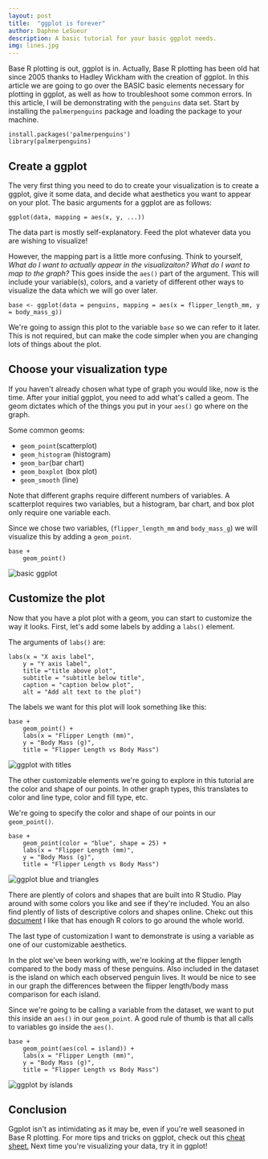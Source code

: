 ```yaml
---
layout: post
title:  "ggplot is forever"
author: Daphne LeSueur
description: A basic tutorial for your basic ggplot needs. 
img: lines.jpg
--- 
```


<!-- ### Introduction -->
Base R plotting is out, ggplot is in. Actually, Base R plotting has been old hat since 2005 thanks to Hadley Wickham with the creation of ggplot. In this article we are going to go over the BASIC basic elements necessary for plotting in ggplot, as well as how to troubleshoot some common errors. In this article, I will be demonstrating with the `penguins` data set. Start by installing the `palmerpenguins` package and loading the package to your machine. 
```{r}
install.packages('palmerpenguins')
library(palmerpenguins)
```

## Create a ggplot
The very first thing you need to do to create your visualization is to create a ggplot, give it some data, and decide what aesthetics you want to appear on your plot. The basic arguments for a ggplot are as follows:
```{r}
ggplot(data, mapping = aes(x, y, ...))
```
The data part is mostly self-explanatory. Feed the plot whatever data you are wishing to visualize!

However, the mapping part is a little more confusing. Think to yourself, *What do I want to actually appear in the visualizaiton? What do I want to map to the graph?* This goes inside the `aes()` part of the argument. This will include your variable(s), colors, and a variety of different other ways to visualize the data which we will go over later. 

```{r}
base <- ggplot(data = penguins, mapping = aes(x = flipper_length_mm, y = body_mass_g))
```
We're going to assign this plot to the variable `base` so we can refer to it later. This is not required, but can make the code simpler when you are changing lots of things about the plot. 

## Choose your visualization type
If you haven't already chosen what type of graph you would like, now is the time. After your initial ggplot, you need to add what's called a geom. The geom dictates which of the things you put in your `aes()` go where on the graph. 

Some common geoms:
- `geom_point`(scatterplot)
- `geom_histogram` (histogram)
- `geom_bar`(bar chart)
- `geom_boxplot` (box plot)
- `geom_smooth` (line)

Note that different graphs require different numbers of variables. A scatterplot requires two variables, but a histogram, bar chart, and box plot only require one variable each. 

Since we chose two variables, (`flipper_length_mm` and `body_mass_g`) we will visualize this by adding a `geom_point`.

```{r}
base +
    geom_point()
```
<img src="../assets/img/basic_ggplot.jpg" alt="basic ggplot" />

## Customize the plot
Now that you have a plot plot with a geom, you can start to customize the way it looks. First, let's add some labels by adding a `labs()` element. 

The arguments of `labs()` are:
```
labs(x = "X axis label", 
    y = "Y axis label", 
    title ="title above plot",
    subtitle = "subtitle below title",
    caption = "caption below plot",
    alt = "Add alt text to the plot")
```
The labels we want for this plot will look something like this: 
```
base +
    geom_point() +
    labs(x = "Flipper Length (mm)", 
    y = "Body Mass (g)", 
    title = "Flipper Length vs Body Mass")
```

<img src="../assets/img/plot_with_titles.jpg" alt="ggplot with titles" />

The other customizable elements we're going to explore in this tutorial are the color and shape of our points. In other graph types, this translates to color and line type, color and fill type, etc. 

We're going to specify the color and shape of our points in our `geom_point()`. 

```
base +
    geom_point(color = "blue", shape = 25) +
    labs(x = "Flipper Length (mm)", 
    y = "Body Mass (g)", 
    title = "Flipper Length vs Body Mass")
```
<img src="../assets/img/blue_triangle_plot.jpg" alt="ggplot blue and triangles" />

There are plently of colors and shapes that are built into R Studio. Play around with some colors you like and see if they're included. You an also find plently of lists of descriptive colors and shapes online. Chekc out this [document](https://www.nceas.ucsb.edu/sites/default/files/2020-04/colorPaletteCheatsheet.pdf) I like that has enough R colors to go around the whole world. 

The last type of customization I want to demonstrate is using a variable as one of our customizable aesthetics. 

In the plot we've been working with, we're looking at the flipper length compared to the body mass of these penguins. Also included in the dataset is the island on which each observed penguin lives. It would be nice to see in our graph the differences between the flipper length/body mass comparison for each island. 

Since we're going to be calling a variable from the dataset, we want to put this inside an `aes()` in our `geom_point`. A good rule of thumb is that all calls to variables go inside the `aes()`. 

``` 
base +
    geom_point(aes(col = island)) +
    labs(x = "Flipper Length (mm)", 
    y = "Body Mass (g)", 
    title = "Flipper Length vs Body Mass")
```

<img src="../assets/img/islands.jpg" alt="ggplot by islands" />

## Conclusion
Ggplot isn't as intimidating as it may be, even if you're well seasoned in Base R plotting. For more tips and tricks on ggplot, check out this [cheat sheet.](https://www.maths.usyd.edu.au/u/UG/SM/STAT3022/r/current/Misc/data-visualization-2.1.pdf) Next time you're visualizing your data, try it in ggplot!
